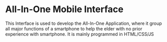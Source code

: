 # All-In-One Mobile Interface
This Interface is used to develop the All-In-One Application, where it group all major functions of a smartphone to help the elder with no prior
experience with smartphone.
It is mainly programmed in HTML/CSS/JS
